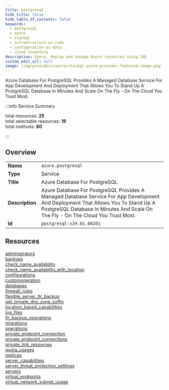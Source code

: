 ```yaml
---
title: postgresql
hide_title: false
hide_table_of_contents: false
keywords:
  - postgresql
  - azure
  - stackql
  - infrastructure-as-code
  - configuration-as-data
  - cloud inventory
description: Query, deploy and manage Azure resources using SQL
custom_edit_url: null
image: /img/providers/azure/stackql-azure-provider-featured-image.png
---
```

Azure Database For PostgreSQL Provides A Managed Database Service For App Development And Deployment That Allows You To Stand Up A PostgreSQL Database In Minutes And Scale On The Fly - On The Cloud You Trust Most.  
    
:::info Service Summary

<div class="row">
<div class="providerDocColumn">
<span>total resources:&nbsp;<b>25</b></span><br />
<span>total selectable resources:&nbsp;<b>19</b></span><br />
<span>total methods:&nbsp;<b>80</b></span><br />
</div>
</div>

:::

## Overview
<table><tbody>
<tr><td><b>Name</b></td><td><code>azure.postgresql</code></td></tr>
<tr><td><b>Type</b></td><td>Service</td></tr>
<tr><td><b>Title</b></td><td>Azure Database For PostgreSQL</td></tr>
<tr><td><b>Description</b></td><td>Azure Database For PostgreSQL Provides A Managed Database Service For App Development And Deployment That Allows You To Stand Up A PostgreSQL Database In Minutes And Scale On The Fly - On The Cloud You Trust Most.</td></tr>
<tr><td><b>Id</b></td><td><code>postgresql:v24.01.00201</code></td></tr>
</tbody></table>

## Resources
<div class="row">
<div class="providerDocColumn">
<a href="/providers/azure/postgresql/administrators/">administrators</a><br />
<a href="/providers/azure/postgresql/backups/">backups</a><br />
<a href="/providers/azure/postgresql/check_name_availability/">check_name_availability</a><br />
<a href="/providers/azure/postgresql/check_name_availability_with_location/">check_name_availability_with_location</a><br />
<a href="/providers/azure/postgresql/configurations/">configurations</a><br />
<a href="/providers/azure/postgresql/customoperation/">customoperation</a><br />
<a href="/providers/azure/postgresql/databases/">databases</a><br />
<a href="/providers/azure/postgresql/firewall_rules/">firewall_rules</a><br />
<a href="/providers/azure/postgresql/flexible_server_ltr_backup/">flexible_server_ltr_backup</a><br />
<a href="/providers/azure/postgresql/get_private_dns_zone_suffix/">get_private_dns_zone_suffix</a><br />
<a href="/providers/azure/postgresql/location_based_capabilities/">location_based_capabilities</a><br />
<a href="/providers/azure/postgresql/log_files/">log_files</a><br />
<a href="/providers/azure/postgresql/ltr_backup_operations/">ltr_backup_operations</a><br />
</div>
<div class="providerDocColumn">
<a href="/providers/azure/postgresql/migrations/">migrations</a><br />
<a href="/providers/azure/postgresql/operations/">operations</a><br />
<a href="/providers/azure/postgresql/private_endpoint_connection/">private_endpoint_connection</a><br />
<a href="/providers/azure/postgresql/private_endpoint_connections/">private_endpoint_connections</a><br />
<a href="/providers/azure/postgresql/private_link_resources/">private_link_resources</a><br />
<a href="/providers/azure/postgresql/quota_usages/">quota_usages</a><br />
<a href="/providers/azure/postgresql/replicas/">replicas</a><br />
<a href="/providers/azure/postgresql/server_capabilities/">server_capabilities</a><br />
<a href="/providers/azure/postgresql/server_threat_protection_settings/">server_threat_protection_settings</a><br />
<a href="/providers/azure/postgresql/servers/">servers</a><br />
<a href="/providers/azure/postgresql/virtual_endpoints/">virtual_endpoints</a><br />
<a href="/providers/azure/postgresql/virtual_network_subnet_usage/">virtual_network_subnet_usage</a><br />
</div>
</div>
